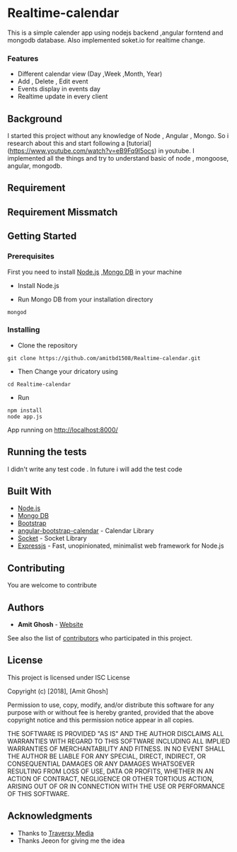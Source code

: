 # Realtime-calendar


This is a simple calender app using nodejs backend ,angular forntend and mongodb database. Also implemented soket.io for realtime change.
### Features
* Different calendar view (Day ,Week ,Month, Year)
* Add , Delete , Edit event
* Events display in events day
* Realtime update in every client

## Background
I started this project without any knowledge of Node , Angular , Mongo. So i research about this and start following a [tutorial]  (https://www.youtube.com/watch?v=eB9Fq9I5ocs) in youtube. I implemented all the things and try to understand basic of node , mongoose, angular, mongodb. 

## Requirement

## Requirement Missmatch


## Getting Started



### Prerequisites

First you need to install [Node.js](https://nodejs.org/en/) ,[Mongo DB](https://www.mongodb.com/) in your machine 

* Install Node.js

* Run Mongo DB from your installation directory   
```
mongod
```

### Installing
* Clone the repository
```
git clone https://github.com/amitbd1508/Realtime-calendar.git
```
* Then Change your dricatory using 
```
cd Realtime-calendar
```
* Run 
```
npm install
node app.js
```

App running on [http://localhost:8000/](http://localhost:8000/)

## Running the tests
I didn't write any test code . In future i will add the test code 

## Built With
* [Node.js](https://nodejs.org/en/) 
* [Mongo DB](https://www.mongodb.com/)
* [Bootstrap](https://getbootstrap.com/)
* [angular-bootstrap-calendar](https://github.com/mattlewis92/angular-bootstrap-calendar) - Calendar Library
* [Socket](https://socket.io/) - Socket Library 
* [Expressjs](https://expressjs.com/) - Fast, unopinionated, minimalist web framework for Node.js

## Contributing

You are welcome to contribute


## Authors

* **Amit Ghosh** -  [Website](www.amitghosh.me)

See also the list of [contributors](https://github.com/amitbd1508/Realtime-calendar/graphs/contributors) who participated in this project.

## License

This project is licensed under ISC License

Copyright (c) [2018], [Amit Ghosh]

Permission to use, copy, modify, and/or distribute this software for any
purpose with or without fee is hereby granted, provided that the above
copyright notice and this permission notice appear in all copies.

THE SOFTWARE IS PROVIDED "AS IS" AND THE AUTHOR DISCLAIMS ALL WARRANTIES
WITH REGARD TO THIS SOFTWARE INCLUDING ALL IMPLIED WARRANTIES OF
MERCHANTABILITY AND FITNESS. IN NO EVENT SHALL THE AUTHOR BE LIABLE FOR
ANY SPECIAL, DIRECT, INDIRECT, OR CONSEQUENTIAL DAMAGES OR ANY DAMAGES
WHATSOEVER RESULTING FROM LOSS OF USE, DATA OR PROFITS, WHETHER IN AN
ACTION OF CONTRACT, NEGLIGENCE OR OTHER TORTIOUS ACTION, ARISING OUT OF
OR IN CONNECTION WITH THE USE OR PERFORMANCE OF THIS SOFTWARE.

## Acknowledgments

* Thanks to [Traversy Media](https://www.youtube.com/channel/UC29ju8bIPH5as8OGnQzwJyA)
* Thanks Jeeon for giving me the idea  
